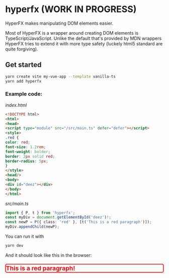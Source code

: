# hyperfx (WORK IN PROGRESS)

HyperFX makes manipulating DOM elements easier.

Most of HyperFX is a wrapper around creating DOM elements is TypeScript/JavaScript. Unlike the default that's provided by MDN wrappers HyperFX tries to extend it with more type safety (luckely html5 standard are quite forgiving).

## Get started

```bash
yarn create vite my-vue-app --template vanilla-ts
yarn add hyperfx
```

### Example code:

_index.html_

```html
<!DOCTYPE html>
<html>
<head>
<script type="module" src="/src/main.ts" defer="defer"></script>
<style>
.red {
color: red;
font-size: 1.2rem;
font-weight: bolder;
border: 2px solid red;
border-radius: 5px;
}
</style>
<head/>
<body>
<div id="deez"></div>
</body>
</html>
```

_src/main.ts_

```ts
import { P, t } from 'hyperfx';
const myDiv = document.getElementById('deez')!;
const newP = P({ class: 'red' }, [t('This is a red paragraph')]);
myDiv.appendChild(newP);
```

You can run it with

```sh
yarn dev
```

And it should look like this in the browser:

<html>
    <body>
    <style>
        .red {
            color: red;
            font-size: 1.2rem;
            font-weight: bolder;
            border: 2px solid red;
            border-radius: 5px;
        }
    </style>
                <div id="deez">
                <p class="red">This is a red paragraph!</p>
                </div>
    </body>
</html>
